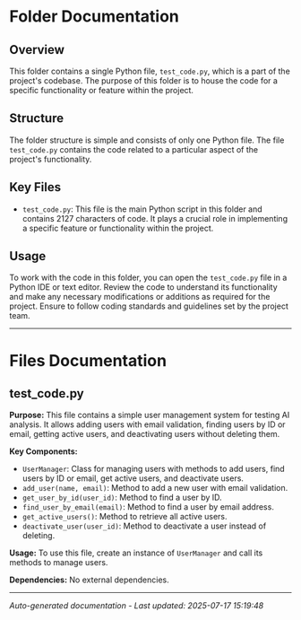 # Folder Documentation

## Overview
This folder contains a single Python file, `test_code.py`, which is a part of the project's codebase. The purpose of this folder is to house the code for a specific functionality or feature within the project.

## Structure
The folder structure is simple and consists of only one Python file. The file `test_code.py` contains the code related to a particular aspect of the project's functionality.

## Key Files
- `test_code.py`: This file is the main Python script in this folder and contains 2127 characters of code. It plays a crucial role in implementing a specific feature or functionality within the project.

## Usage
To work with the code in this folder, you can open the `test_code.py` file in a Python IDE or text editor. Review the code to understand its functionality and make any necessary modifications or additions as required for the project. Ensure to follow coding standards and guidelines set by the project team.

---

# Files Documentation

## test_code.py

**Purpose:** This file contains a simple user management system for testing AI analysis. It allows adding users with email validation, finding users by ID or email, getting active users, and deactivating users without deleting them.

**Key Components:**
- `UserManager`: Class for managing users with methods to add users, find users by ID or email, get active users, and deactivate users.
- `add_user(name, email)`: Method to add a new user with email validation.
- `get_user_by_id(user_id)`: Method to find a user by ID.
- `find_user_by_email(email)`: Method to find a user by email address.
- `get_active_users()`: Method to retrieve all active users.
- `deactivate_user(user_id)`: Method to deactivate a user instead of deleting.

**Usage:** To use this file, create an instance of `UserManager` and call its methods to manage users.

**Dependencies:** No external dependencies.

---
*Auto-generated documentation - Last updated: 2025-07-17 15:19:48*
